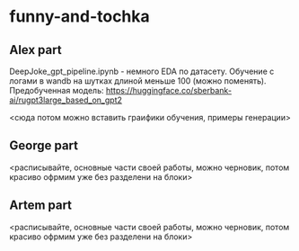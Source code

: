 # funny-and-tochka

## Alex part

DeepJoke_gpt_pipeline.ipynb - немного EDA по датасету. Обучение с логами в wandb на шутках длиной меньше 100 (можно поменять). 
Предобученная модель: https://huggingface.co/sberbank-ai/rugpt3large_based_on_gpt2

<сюда потом можно вставить граифики обучения, примеры генерации>

## George part

<расписывайте, основные части своей работы, можно черновик, потом красиво офрмим уже без разделени на блоки>

## Artem part

<расписывайте, основные части своей работы, можно черновик, потом красиво офрмим уже без разделени на блоки>
